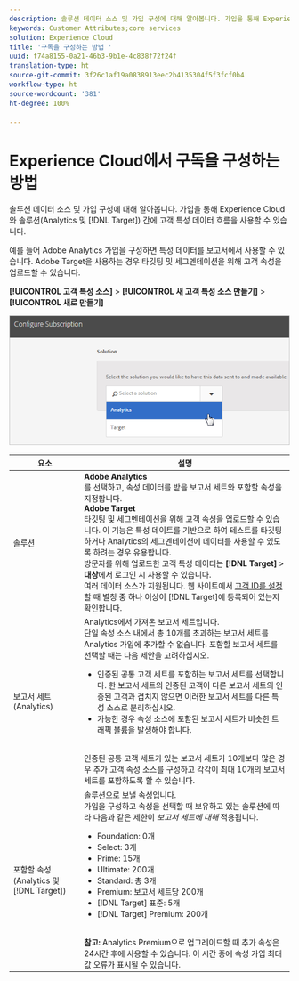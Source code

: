 ```yaml
---
description: 솔루션 데이터 소스 및 가입 구성에 대해 알아봅니다. 가입을 통해 Experience Cloud와 솔루션(Analytics 및 Target) 간에 고객 특성 데이터 흐름을 사용할 수 있습니다.
keywords: Customer Attributes;core services
solution: Experience Cloud
title: '구독을 구성하는 방법 '
uuid: f74a8155-0a21-46b3-9b1e-4c838f72f24f
translation-type: ht
source-git-commit: 3f26c1af19a0838913eec2b4135304f5f3fcf0b4
workflow-type: ht
source-wordcount: '381'
ht-degree: 100%

---
```



# Experience Cloud에서 구독을 구성하는 방법

솔루션 데이터 소스 및 가입 구성에 대해 알아봅니다. 가입을 통해 Experience Cloud와 솔루션(Analytics 및 [!DNL Target]) 간에 고객 특성 데이터 흐름을 사용할 수 있습니다.

예를 들어 Adobe Analytics 가입을 구성하면 특성 데이터를 보고서에서 사용할 수 있습니다. Adobe Target을 사용하는 경우 타깃팅 및 세그멘테이션을 위해 고객 속성을 업로드할 수 있습니다.

**[!UICONTROL 고객 특성 소스]** > **[!UICONTROL 새 고객 특성 소스 만들기]** > **[!UICONTROL 새로 만들기]**

![](assets/configure_subscription_page.png)

| 요소 | 설명 |
|--- |--- |
| 솔루션 | **Adobe Analytics**<br>&#x200B;를 선택하고, 속성 데이터를 받을 보고서 세트와 포함할 속성을 지정합니다.<br>**Adobe Target**<br>&#x200B;타깃팅 및 세그멘테이션을 위해 고객 속성을 업로드할 수 있습니다. 이 기능은 특성 데이트를 기반으로 하여 테스트를 타깃팅하거나 Analytics의 세그멘테이션에 데이터를 사용할 수 있도록 하려는 경우 유용합니다.<br>방문자를 위해 업로드한 고객 특성 데이터는 **[!DNL Target]** > **대상**&#x200B;에서 로그인 시 사용할 수 있습니다.<br>여러 데이터 소스가 지원됩니다. 웹 사이트에서 [고객 ID를 설정](../core-services/core-services.md)할 때 별칭 중 하나 이상이 [!DNL Target]에 등록되어 있는지 확인합니다. |
| 보고서 세트(Analytics) | Analytics에서 가져온 보고서 세트입니다.<br>단일 속성 소스 내에서 총 10개를 초과하는 보고서 세트를 Analytics 가입에 추가할 수 없습니다. 포함할 보고서 세트를 선택할 때는 다음 제안을 고려하십시오.<ul><li>인증된 공통 고객 세트를 포함하는 보고서 세트를 선택합니다. 한 보고서 세트의 인증된 고객이 다른 보고서 세트의 인증된 고객과 겹치지 않으면 이러한 보고서 세트를 다른 특성 소스로 분리하십시오.</li><li>가능한 경우 속성 소스에 포함된 보고서 세트가 비슷한 트래픽 볼륨을 발생해야 합니다.</li></ul><br>인증된 공통 고객 세트가 있는 보고서 세트가 10개보다 많은 경우 추가 고객 속성 소스를 구성하고 각각이 최대 10개의 보고서 세트를 포함하도록 할 수 있습니다. |
| 포함할 속성(Analytics 및 [!DNL Target]) | 솔루션으로 보낼 속성입니다. <br>가입을 구성하고 속성을 선택할 때 보유하고 있는 솔루션에 따라 다음과 같은 제한이 _보고서 세트에 대해_ 적용됩니다.<ul><li>Foundation: 0개</li><li>Select: 3개</li><li>Prime: 15개</li><li>Ultimate: 200개</li><li>Standard: 총 3개</li><li>Premium: 보고서 세트당 200개</li><li>[!DNL Target] 표준: 5개</li><li>[!DNL Target] Premium: 200개</li></ul><br>**참고:** Analytics Premium으로 업그레이드할 때 추가 속성은 24시간 후에 사용할 수 있습니다. 이 시간 중에 속성 가입 최대값 오류가 표시될 수 있습니다. |
